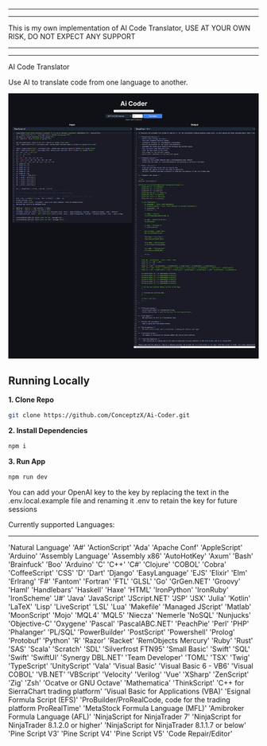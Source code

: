 **************************************************************************************************************************
**************************************************************************************************************************
  This is my own implementation of AI Code Translator, USE AT YOUR OWN RISK, DO NOT EXPECT ANY SUPPORT  
**************************************************************************************************************************
**************************************************************************************************************************


AI Code Translator

Use AI to translate code from one language to another.

![AI Code Translator](./public/screenshot.png)

## Running Locally

**1. Clone Repo**

```bash
git clone https://github.com/ConceptzX/Ai-Coder.git
```

**2. Install Dependencies**

```bash
npm i
```

**3. Run App**

```bash
npm run dev
```
You can add your OpenAI key to the key by replacing the text in the .env.local.example file and renaming it .env to retain the key for future sessions

Currently supported Languages:
**************************************************************************************************************************
'Natural Language'
'A#'
'ActionScript'
'Ada'
'Apache Conf'
'AppleScript'
'Arduino'
'Assembly Language'
'Assembly x86'
'AutoHotKey'
'Axum'
'Bash'
'Brainfuck'
'Boo'
'Arduino'
'C'
'C++'
'C#'
'Clojure'
'COBOL'
'Cobra'
'CoffeeScript'
'CSS'
'D'
'Dart'
'Django'
'EasyLanguage'
'EJS'
'Elixir'
'Elm'
'Erlrang'
'F#'
'Fantom'
'Fortran'
'FTL'
'GLSL'
'Go'
'GrGen.NET'
'Groovy'
'Haml'
'Handlebars'
'Haskell'
'Haxe'
'HTML'
'IronPython'
'IronRuby'
'IronScheme'
'J#'
'Java'
'JavaScript'
'JScript.NET'
'JSP'
'JSX'
'Julia'
'Kotlin'
'LaTeX'
'Lisp'
'LiveScript'
'LSL'
'Lua'
'Makefile'
'Managed JScript'
'Matlab'
'MoonScript'
'Mojo'
'MQL4'
'MQL5'
'Niecza'
'Nemerle
'NoSQL'
'Nunjucks'
'Objective-C'
'Oxygene'
'Pascal'
'PascalABC.NET'
'PeachPie'
'Perl'
'PHP'
'Phalanger'
'PL/SQL'
'PowerBuilder'
'PostScript'
'Powershell'
'Prolog'
'Protobuf'
'Python'
'R'
'Razor'
'Racket'
'RemObjects Mercury'
'Ruby'
'Rust'
'SAS'
'Scala'
'Scratch'
'SDL'
'Silverfrost FTN95'
'Small Basic'
'Swift'
'SQL'
'Swift'
'SwiftUI'
'Synergy DBL.NET'
'Team Developer'
'TOML'
'TSX'
'Twig'
'TypeScript'
'UnityScript'
'Vala'
'Visual Basic'
'Visual Basic 6 - VB6'
'Visual COBOL'
'VB.NET'
'VBScript'
'Velocity'
'Verilog'
'Vue'
'XSharp'
'ZenScript'
'Zig'
'Zsh'
'Ocatve or GNU Octave'
'Mathematica'
'ThinkScript'
'C++ for SierraChart trading platform'
'Visual Basic for Applications (VBA)'
'Esignal Formula Script (EFS)'
'ProBuilder/ProRealCode, code for the trading platform ProRealTime'
'MetaStock Formula Language (MFL)'
'Amibroker Formula Language (AFL)'
'NinjaScript for NinjaTrader 7'
'NinjaScript for NinjaTrader 8.1.2.0 or higher'
'NinjaScript for NinjaTrader 8.1.1.7 or below'
'Pine Script V3'
'Pine Script V4'
'Pine Script V5'
'Code Repair/Editor'
